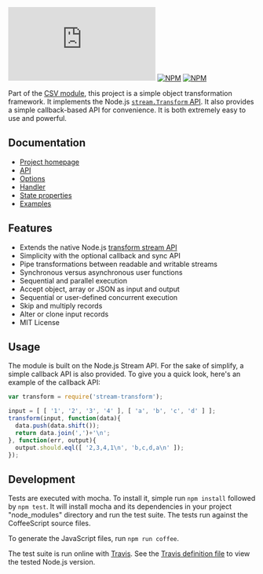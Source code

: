 

[![Build Status](https://img.shields.io/github/workflow/status/adaltas/node-csv/Node.js)](https://github.com/adaltas/node-csv/actions)
[![NPM](https://img.shields.io/npm/dm/stream-transform)](https://www.npmjs.com/package/stream-transform)
[![NPM](https://img.shields.io/npm/v/stream-transform)](https://www.npmjs.com/package/stream-transform)


Part of the [CSV module](https://csv.js.org/), this project is a simple object transformation framework. It implements the Node.js [`stream.Transform` API](http://nodejs.org/api/stream.html#stream_class_stream_transform). It also provides a simple callback-based API for convenience. It is both extremely easy to use and powerful.

## Documentation

* [Project homepage](http://csv.js.org/transform/)
* [API](http://csv.js.org/transform/api/)
* [Options](http://csv.js.org/transform/options/)
* [Handler](http://csv.js.org/transform/handler/)
* [State properties](http://csv.js.org/transform/state/)
* [Examples](http://csv.js.org/transform/examples/)

## Features

* Extends the native Node.js [transform stream API](http://nodejs.org/api/stream.html#stream_class_stream_transform)
* Simplicity with the optional callback and sync API
* Pipe transformations between readable and writable streams
* Synchronous versus asynchronous user functions
* Sequential and parallel execution
* Accept object, array or JSON as input and output
* Sequential or user-defined concurrent execution
* Skip and multiply records
* Alter or clone input records
* MIT License

## Usage

The module is built on the Node.js Stream API. For the sake of simplify, a simple callback API is also provided. To give you a quick look, here's an example of the callback API:

```javascript
var transform = require('stream-transform');

input = [ [ '1', '2', '3', '4' ], [ 'a', 'b', 'c', 'd' ] ];
transform(input, function(data){
  data.push(data.shift());
  return data.join(',')+'\n';
}, function(err, output){
  output.should.eql([ '2,3,4,1\n', 'b,c,d,a\n' ]);
});
```

## Development

Tests are executed with mocha. To install it, simple run `npm install` followed by `npm test`. It will install mocha and its dependencies in your project "node_modules" directory and run the test suite. The tests run against the CoffeeScript source files.

To generate the JavaScript files, run `npm run coffee`.

The test suite is run online with [Travis](http://travis-ci.org/wdavidw/node-stream-transform). See the [Travis definition file](https://github.com/adaltas/node-stream-transform/blob/master/.travis.yml) to view the tested Node.js version.
